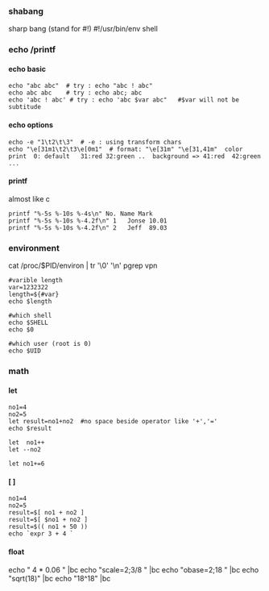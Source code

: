 ### shabang
sharp bang (stand for #!)
\#!/usr/bin/env shell

### echo /printf
#### echo basic
```shell
echo "abc abc"  # try : echo "abc ! abc"
echo abc abc    # try : echo abc; abc  
echo 'abc ! abc' # try : echo 'abc $var abc"   #$var will not be subtitude
```
#### echo options
```shell
echo -e "1\t2\t\3"  # -e : using transform chars
echo "\e[31m1\t2\t3\e[0m1"  # format: "\e[31m" "\e[31,41m"  color print  0: default   31:red 32:green ..  background => 41:red  42:green ...
```

#### printf
almost like c 
```shell
printf "%-5s %-10s %-4s\n" No. Name Mark
printf "%-5s %-10s %-4.2f\n" 1   Jonse 10.01
printf "%-5s %-10s %-4.2f\n" 2   Jeff  89.03 
```

### environment 
cat /proc/$PID/environ  | tr '\0' '\n'
pgrep vpn

```shell
#varible length
var=1232322
length=${#var}
echo $length

#which shell
echo $SHELL
echo $0

#which user (root is 0)
echo $UID
```

### math 
#### let
```shell
no1=4
no2=5
let result=no1+no2  #no space beside operator like '+','='
echo $result

let  no1++
let --no2

let no1+=6
```
#### [ ]
```shell
no1=4
no2=5
result=$[ no1 + no2 ]
result=$[ $no1 + no2 ]
result=$(( no1 + 50 ))
echo `expr 3 + 4 `
```
#### float 
echo " 4 * 0.06 " |bc
echo "scale=2;3/8 " |bc
echo "obase=2;18 " |bc
echo "sqrt(18)" |bc
echo "18^18" |bc

